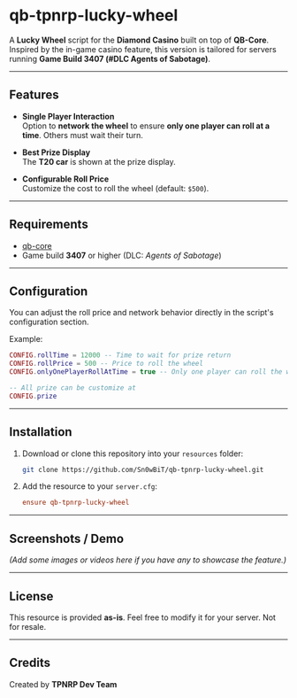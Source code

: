 # qb-tpnrp-lucky-wheel

A **Lucky Wheel** script for the **Diamond Casino** built on top of **QB-Core**. Inspired by the in-game casino feature, this version is tailored for servers running **Game Build 3407 (#DLC Agents of Sabotage)**.

---

## Features

- **Single Player Interaction**  
  Option to **network the wheel** to ensure **only one player can roll at a time**. Others must wait their turn.

- **Best Prize Display**  
  The **T20 car** is shown at the prize display.

- **Configurable Roll Price**  
  Customize the cost to roll the wheel (default: `$500`).

---

## Requirements

- [qb-core](https://github.com/qbcore-framework/qb-core)
- Game build **3407** or higher (DLC: *Agents of Sabotage*)

---

## Configuration

You can adjust the roll price and network behavior directly in the script's configuration section.

Example:
```lua
CONFIG.rollTime = 12000 -- Time to wait for prize return
CONFIG.rollPrice = 500 -- Price to roll the wheel
CONFIG.onlyOnePlayerRollAtTime = true -- Only one player can roll the wheel at a time (Other player have to wait)

-- All prize can be customize at
CONFIG.prize
```

---

## Installation

1. Download or clone this repository into your `resources` folder:
   ```bash
   git clone https://github.com/Sn0wBiT/qb-tpnrp-lucky-wheel.git
   ```

2. Add the resource to your `server.cfg`:
   ```cfg
   ensure qb-tpnrp-lucky-wheel
   ```

---

## Screenshots / Demo

*(Add some images or videos here if you have any to showcase the feature.)*

---

## License

This resource is provided **as-is**. Feel free to modify it for your server. Not for resale.

---

## Credits

Created by **TPNRP Dev Team**
